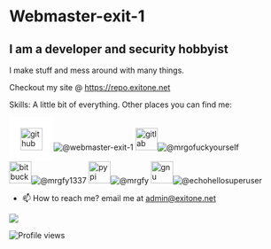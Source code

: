<h1>Webmaster-exit-1</h1>

<h2>I am a developer and security hobbyist</h2>

I make stuff and mess around with many things.

Checkout my site @
https://repo.exitone.net

Skills: A little bit of everything.
Other places you can find me:

<img src="https://cdn.jsdelivr.net/npm/simple-icons@3.0.1/icons/github.svg" style="background-color:white;padding:20px;" alt="github" height="40">![  @webmaster-exit-1](https://github.com/webmaster-exit-1)
<img src='https://cdn.jsdelivr.net/npm/simple-icons@3.0.1/icons/gitlab.svg' alt='gitlab' height='40'>![  @mrgofuckyourself](https://gitlab.com/mrgofuckyourself)  
<img src='https://cdn.jsdelivr.net/npm/simple-icons@3.0.1/icons/bitbucket.svg' alt='bitbucket' height='40'>![  @mrgfy1337](https://bitbucket.org/mrgfy1337/)
<img src='https://cdn.jsdelivr.net/npm/simple-icons@3.0.1/icons/pypi.svg' alt='pypi' height='40'>![  @mrgfy](https://pypi.org/user/mrgfy/)
<img src='https://cdn.jsdelivr.net/npm/simple-icons@3.0.1/icons/gnu.svg' alt='gnu' height='40'>![  @echohellosuperuser](https://www.fsf.org)          

- 📫 How to reach me? email me at admin@exitone.net

<img src='https://static.fsf.org/nosvn/associate/crm/1075729.png'>

![Profile views](https://gpvc.arturio.dev/webmaster-exit-1)  

<!---
webmaster-exit-1/webmaster-exit-1 is a ✨ special ✨ repository because its `README.md` (this file) appears on your GitHub profile.
You can click the Preview link to take a look at your changes.
--->
